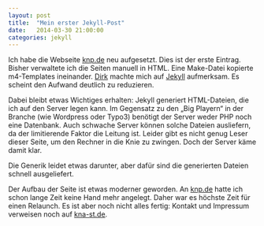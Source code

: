 ```yaml
---
layout: post
title:  "Mein erster Jekyll-Post"
date:   2014-03-30 21:00:00
categories: jekyll
---
```


Ich habe die Webseite [knp.de] neu aufgesetzt. Dies ist der erste Eintrag. Bisher verwaltete ich die Seiten manuell in HTML. Eine Make-Datei kopierte m4-Templates ineinander. [Dirk] machte mich auf [Jekyll] aufmerksam. Es scheint den Aufwand deutlich zu reduzieren.

Dabei bleibt etwas Wichtiges erhalten: Jekyll generiert HTML-Dateien, die ich auf den Server legen kann. Im Gegensatz zu den „Big Playern“ in der Branche (wie Wordpress oder Typo3) benötigt der Server weder PHP noch eine Datenbank. Auch schwache Server können solche Dateien ausliefern, da der limitierende Faktor die Leitung ist. Leider gibt es nicht genug Leser dieser Seite, um den Rechner in die Knie zu zwingen. Doch der Server käme damit klar.

Die Generik leidet etwas darunter, aber dafür sind die generierten Dateien schnell ausgeliefert.

Der Aufbau der Seite ist etwas moderner geworden. An [knp.de] hatte ich schon lange Zeit keine Hand mehr angelegt. Daher war es höchste Zeit für einen Relaunch. Es ist aber noch nicht alles fertig: Kontakt und Impressum verweisen noch auf [kna-st.de].

[Dirk]: http://www.dirkkoller.de
[kna-st.de]: http://www.kna-st.de
[knp.de]: http://www.knp.de
[Jekyll]: http://jekyllrb.com
